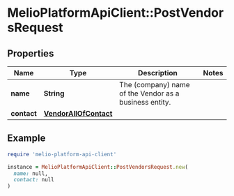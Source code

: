 # MelioPlatformApiClient::PostVendorsRequest

## Properties

| Name | Type | Description | Notes |
| ---- | ---- | ----------- | ----- |
| **name** | **String** | The (company) name of the Vendor as a business entity. |  |
| **contact** | [**VendorAllOfContact**](VendorAllOfContact.md) |  |  |

## Example

```ruby
require 'melio-platform-api-client'

instance = MelioPlatformApiClient::PostVendorsRequest.new(
  name: null,
  contact: null
)
```

